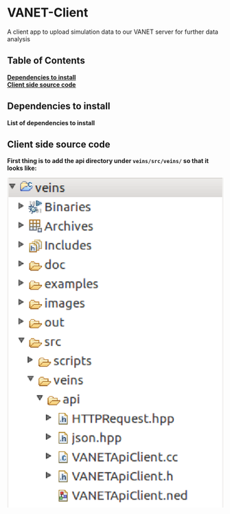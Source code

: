 # VANET-Client
A client app to upload simulation data to our VANET server for further data analysis
## Table of Contents
**[Dependencies to install](#Dependencies-to-install)** <br>
**[Client side source code](#Client-side-source-code)** <br>

## Dependencies to install
**List of dependencies to install**

## Client side source code
**First thing is to add the api directory under ```veins/src/veins/``` so that it looks like:**

<img src="./images/apiDirectoryTree.png" />

